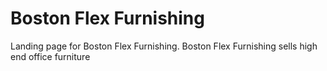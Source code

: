 # Boston Flex Furnishing
Landing page for Boston Flex Furnishing. Boston Flex Furnishing sells high end office furniture
